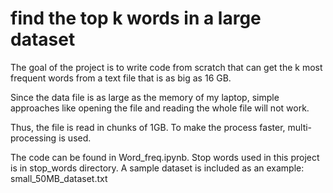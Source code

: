 # find the top k words in a large dataset

The goal of the project is to write code from scratch that can get the k most frequent words from a text file that is as big as 16 GB.

Since the data file is as large as the memory of my laptop, simple approaches like opening the file and reading the whole file will not work.

Thus, the file is read in chunks of 1GB. To make the process faster, multi-processing is used.

The code can be found in Word_freq.ipynb. 
Stop words used in this project is in stop_words directory.
A sample dataset is included as an example: small_50MB_dataset.txt
